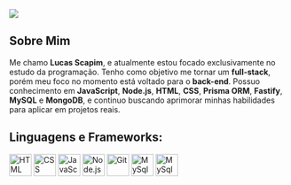 <img align="center" src="https://readme-typing-svg.herokuapp.com?size=30&duration=4000&color=41ADFB&center=falso&vCenter=falso&width=650&height=90&lines=Olá!+👋+Eu+Sou+Lucas+Scapim;Seja+Bem+Vindo+Ao+Meu+Perfil!;">

## Sobre Mim

Me chamo **Lucas Scapim**, e atualmente estou focado exclusivamente no estudo da programação. Tenho como objetivo me tornar um **full-stack**, porém meu foco no momento está voltado para o **back-end**. Possuo conhecimento em **JavaScript**, **Node.js**, **HTML**, **CSS**, **Prisma ORM**, **Fastify**, **MySQL** e **MongoDB**, e continuo buscando aprimorar minhas habilidades para aplicar em projetos reais.

## Linguagens e Frameworks:
<p align="left"> 
  <a href="https://icons8.com/icon/20909/html-5" target="_blank"><img title="HTML" height="40" src="https://img.icons8.com/color/48/000000/html-5--v1.png"/></a>
  <a href="https://icons8.com/icon/21278/css3" target="_blank"><img title="CSS" height="40" src="https://img.icons8.com/color/48/000000/css3.png"/></a>
  <a href="https://icons8.com/icon/tGvHBPJaKqEd/javascript" target="_blank"><img title="JavaScript" height="40" src="https://img.icons8.com/color/48/000000/javascript--v2.png" /></a>
  <a href="https://img.icons8.com/color/344/nodejs.png" target="_blank"><img title="Node.js" width="40" src="https://img.icons8.com/color/344/nodejs.png" width="48px" /></a> 
  <a href="https://icons8.com/icon/20906/git" target="_blank"><img title="Git" height="40" src="https://img.icons8.com/color/48/000000/git.png"/></a>
  <a href="https://img.icons8.com/color/344/mysql-logo.png" target="_blank"><img title="MySql" width="40" src="https://icons8.com/icons/set/mysql-logo" width="48px" /></a>
  <a href="https://img.icons8.com/color/344/mysql-logo.png" target="_blank"><img title="MySql" width="40" src="https://icons8.com/icons/set/prisma-orm" width="48px" /></a>
</p>
<!--
## Estatísticas:
<img height="180em" src="https://github-readme-stats.vercel.app/api?username=lucasscapim&show_icons=true&theme=dark" />
**lucasscapim/lucasscapim** is a ✨ _special_ ✨ repository because its `README.md` (this file) appears on your GitHub profile.

Here are some ideas to get you started:

- 🔭 I’m currently working on ...
- 🌱 I’m currently learning ...
- 👯 I’m looking to collaborate on ...
- 🤔 I’m looking for help with ...
- 💬 Ask me about ...
- 📫 How to reach me: ...
- 😄 Pronouns: ...
- ⚡ Fun fact: ...
-->
